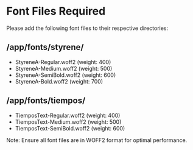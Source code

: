# Font Files Required

Please add the following font files to their respective directories:

## /app/fonts/styrene/
- StyreneA-Regular.woff2 (weight: 400)
- StyreneA-Medium.woff2 (weight: 500)  
- StyreneA-SemiBold.woff2 (weight: 600)
- StyreneA-Bold.woff2 (weight: 700)

## /app/fonts/tiempos/
- TiemposText-Regular.woff2 (weight: 400)
- TiemposText-Medium.woff2 (weight: 500)
- TiemposText-SemiBold.woff2 (weight: 600)

Note: Ensure all font files are in WOFF2 format for optimal performance.